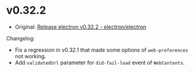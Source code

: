# v0.32.2

* Original: [Release electron v0.32.2 - electron/electron](https://github.com/electron/electron/releases/tag/v0.32.2)

Changelog:

* Fix a regression in v0.32.1 that made some options of `web-preferences` not working.
* Add `validatedUrl` parameter for `did-fail-load` event of `WebContents`.
